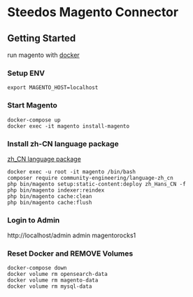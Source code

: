 Steedos Magento Connector
===


## Getting Started

run magento with [docker](https://github.com/alexcheng1982/docker-magento2)

### Setup ENV

```shell
export MAGENTO_HOST=localhost
```

### Start Magento

```shell
docker-compose up
docker exec -it magento install-magento
```


### Install zh-CN language package

[zh_CN language package](https://github.com/magento-l10n/language-zh_CN/tree/master)

```shell
docker exec -u root -it magento /bin/bash
composer require community-engineering/language-zh_cn
php bin/magento setup:static-content:deploy zh_Hans_CN -f
php bin/magento indexer:reindex
php bin/magento cache:clean
php bin/magento cache:flush
```

### Login to Admin

http://localhost/admin
admin
magentorocks1


### Reset Docker and REMOVE Volumes

```shell
docker-compose down
docker volume rm opensearch-data
docker volume rm magento-data
docker volume rm mysql-data
```
